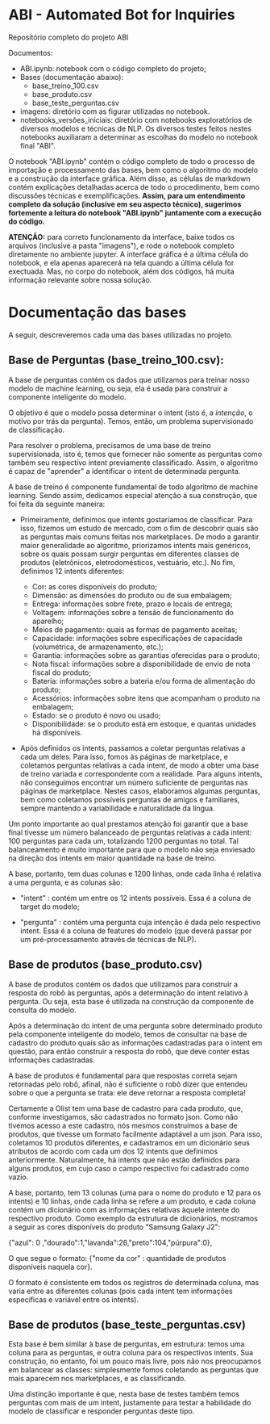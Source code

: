 # ABI - Automated Bot for Inquiries
Repositório completo do projeto ABI

Documentos:

- ABI.ipynb: notebook com o código completo do projeto;
- Bases (documentação abaixo):
  - base_treino_100.csv
  - base_produto.csv
  - base_teste_perguntas.csv
- imagens: diretório com as figurar utilizadas no notebook.
- notebooks_versões_iniciais: diretório com notebooks exploratórios de diversos modelos e técnicas de NLP. Os diversos testes feitos nestes notebooks auxiliaram a determinar as escolhas do modelo no notebook final "ABI".

O notebook "ABI.ipynb" contém o código completo de todo o processo de importação e processamento das bases, bem como o algoritmo do modelo e a construção da interface gráfica. Além disso, as células de markdown contém explicações detalhadas acerca de todo o procedimento, bem como discussões técnicas e exemplificações. __Assim, para um entendimento completo da solução (inclusive em seu aspecto técnico), sugerimos fortemente a leitura do notebook "ABI.ipynb" juntamente com a execução do código.__

__ATENÇÃO:__ para correto funcionamento da interface, baixe todos os arquivos (inclusive a pasta "imagens"), e rode o notebook completo diretamente no ambiente jupyter. A interface gráfica é a última célula do notebook, e ela apenas aparecerá na tela quando a última célula for exectuada. Mas, no corpo do notebook, além dos códigos, há muita informação relevante sobre nossa solução.
  
# Documentação das bases

A seguir, descreveremos cada uma das bases utilizadas no projeto.

## Base de Perguntas (base_treino_100.csv):

A base de perguntas contém os dados que utilizamos para treinar nosso modelo de machine learning, ou seja, ela é usada para construir a componente inteligente do modelo. 

O objetivo é que o modelo possa determinar o intent (isto é, a _intenção_, o motivo por trás da pergunta). Temos, então, um problema supervisionado de classificação.

Para resolver o problema, precisamos de uma base de treino supervisionada, isto é, temos que fornecer não somente as perguntas como também seu respectivo intent previamente classificado. Assim, o algoritmo é capaz de "aprender" a identificar o intent de determinada pergunta.

A base de treino é componente fundamental de todo algoritmo de machine learning. Sendo assim, dedicamos especial atenção à sua construção, que foi feita da seguinte maneira:

- Primeiramente, definimos que intents gostaríamos de classificar. Para isso, fizemos um estudo de mercado, com o fim de descobrir quais são as perguntas mais comuns feitas nos marketplaces. De modo a garantir maior generalidade ao algoritmo, priorizamos intents mais genéricos, sobre os quais possam surgir perguntas em diferentes classes de produtos (eletrônicos, eletrodomésticos, vestuário, etc.). No fim, definimos 12 intents diferentes:
	- Cor: as cores disponíveis do produto;
	- Dimensão: as dimensões do produto ou de sua embalagem;
	- Entrega: informações sobre frete, prazo e locais de entrega;
	- Voltagem: informações sobre a tensão de funcionamento do aparelho;	
	- Meios de pagamento: quais as formas de pagamento aceitas;
	- Capacidade: informações sobre especificações de capacidade (volumétrica, de armazenamento, etc.);
	- Garantia: informações sobre as garantias oferecidas para o produto;
	- Nota fiscal: informações sobre a disponibilidade de envio de nota fiscal do produto;
	- Bateria: informações sobre a bateria e/ou forma de alimentação do produto;
	- Acessórios: informações sobre itens que acompanham o produto na embalagem;
	- Estado: se o produto é novo ou usado;
	- Disponibilidade: se o produto está em estoque, e quantas unidades há disponíveis.

- Após definidos os intents, passamos a coletar perguntas relativas a cada um deles. Para isso, fomos às páginas de marketplace, e coletamos perguntas relativas a cada intent, de modo a obter uma base de treino variada e correspondente com a realidade. Para alguns intents, não conseguimos encontrar um número suficiente de perguntas nas páginas de marketplace. Nestes casos, elaboramos algumas perguntas, bem como coletamos possíveis perguntas de amigos e familiares, sempre mantendo a variabilidade e naturalidade da língua.

Um ponto importante ao qual prestamos atenção foi garantir que a base final tivesse um número balanceado de perguntas relativas a cada intent: 100 perguntas para cada um, totalizando 1200 perguntas no total. Tal balanceamento é muito importante para que o modelo não seja enviesado na direção dos intents em maior quantidade na base de treino.

A base, portanto, tem duas colunas e 1200 linhas, onde cada linha é relativa a uma pergunta, e as colunas são:

- "intent" : contém um entre os 12 intents possíveis. Essa é a coluna de target do modelo;

- "pergunta" : contém uma pergunta cuja intenção é dada pelo respectivo intent. Essa é a coluna de features do modelo (que deverá passar por um pré-processamento através de técnicas de NLP).


## Base de produtos (base_produto.csv)

A base de produtos contém os dados que utilizamos para construir a resposta do robô às perguntas, após a determinação do intent relativo à pergunta. Ou seja, esta base é utilizada na construção da componente de consulta do modelo.

Após a determinação do intent de uma pergunta sobre determinado produto pela componente inteligente do modelo, temos de consultar na base de cadastro do produto quais são as informações cadastradas para o intent em questão, para então construir a resposta do robô, que deve conter estas informações cadastradas.

A base de produtos é fundamental para que respostas correta sejam retornadas pelo robô, afinal, não é suficiente o robô dizer que entendeu sobre o que a pergunta se trata: ele deve retornar a resposta completa! 

Certamente a Olist tem uma base de cadastro para cada produto, que, conforme investigamos, são cadastrados no formato json. Como não tivemos acesso a este cadastro, nós mesmos construímos a base de produtos, que tivesse um formato facilmente adaptável a um json. Para isso, coletamos 10 produtos diferentes, e cadastramos em um dicionário seus atributos de acordo com cada um dos 12 intents que definimos anteriormente. Naturalmente, há intents que não estão definidos para alguns produtos, em cujo caso o campo respectivo foi cadastrado como vazio.

A base, portanto, tem 13 colunas (uma para o nome do produto e 12 para os intents) e 10 linhas, onde cada linha se refere a um produto, e cada coluna contém um dicionário com as informações relativas àquele intente do respectivo produto. Como exemplo da estrutura de dicionários, mostramos a seguir as cores disponíveis do produto "Samsung Galaxy J2":

{"azul": 0 ,"dourado":1,"lavanda":26,"preto":104,"púrpura":0},

O que segue o formato: {"nome da cor" : quantidade de produtos disponíveis naquela cor}.

O formato é consistente em todos os registros de determinada coluna, mas varia entre as diferentes colunas (pois cada intent tem informações específicas e variável entre os intents).

## Base de produtos (base_teste_perguntas.csv)

Esta base é bem similar à base de perguntas, em estrutura: temos uma coluna para as perguntas, e outra coluna para os respectivos intents. Sua construção, no entanto, foi um pouco mais livre, pois não nos preocupamos em balancear as classes: simplesmente fomos coletando as perguntas que mais aparecem nos marketplaces, e as classificando.

Uma distinção importante é que, nesta base de testes também temos perguntas com mais de um intent, justamente para testar a habilidade do modelo de classificar e responder perguntas deste tipo.
